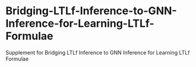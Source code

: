 # Bridging-LTLf-Inference-to-GNN-Inference-for-Learning-LTLf-Formulae
Supplement for Bridging LTLf Inference to GNN Inference for Learning LTLf Formulae
